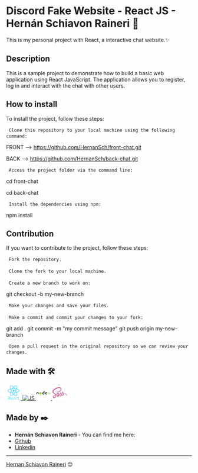 # Discord Fake Website - React JS - Hernán Schiavon Raineri 🚀

This is my personal project with React, a interactive chat website.✨

## Description

This is a sample project to demonstrate how to build a basic web application using React JavaScript.
The application allows you to register, log in and interact with the chat with other users.

## How to install

To install the project, follow these steps:

     Clone this repository to your local machine using the following command:

FRONT --> https://github.com/HernanSch/front-chat.git

BACK --> https://github.com/HernanSch/back-chat.git

     Access the project folder via the command line:

cd front-chat

cd back-chat

     Install the dependencies using npm:

npm install

## Contribution

If you want to contribute to the project, follow these steps:

     Fork the repository.

     Clone the fork to your local machine.

     Create a new branch to work on:

git checkout -b my-new-branch

     Make your changes and save your files.

     Make a commit and commit your changes to your fork:

git add .
git commit -m "my commit message"
git push origin my-new-branch

     Open a pull request in the original repository so we can review your changes.
     

## Made with 🛠️
 
<a href="https://reactjs.org/" target="_blank" rel="noreferrer"> <img src="https://raw.githubusercontent.com/devicons/devicon/master/icons/react/react-original-wordmark.svg" alt="react" width="40" height="40"/> </a> <a href="https://www.javascript.com/" target="_blank" rel="noreferrer"> <img src="https://i.imgur.com/84IfG7c.png" alt="JS" width="40" height="40"/> </a> <a href="https://nodejs.org" target="_blank" rel="noreferrer"> <img src="https://raw.githubusercontent.com/devicons/devicon/master/icons/nodejs/nodejs-original-wordmark.svg" alt="nodejs" width="40" height="40"/> </a> <a href="https://sass-lang.com" target="_blank" rel="noreferrer"> <img src="https://raw.githubusercontent.com/devicons/devicon/master/icons/sass/sass-original.svg" alt="sass" width="40" height="40"/> </a> </p>

## Made by ✒️

* **Hernán Schiavon Raineri** - You can find me here:
* [Github](https://github.com/HernanSch)
* [Linkedin](https://www.linkedin.com/in/hernan-schiavon-raineri/) 







---
[Hernan Schiavon Raineri](https://github.com/HernanSch) 😊
